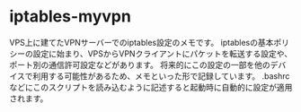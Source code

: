 # iptables-myvpn
VPS上に建てたVPNサーバーでのiptables設定のメモです。
iptablesの基本ポリシーの設定に始まり、VPSからVPNクライアントにパケットを転送する設定や、ポート別の通信許可設定などがあります。
将来的にこの設定の一部を他のデバイスで利用する可能性があるため、メモといった形で記録しています。
.bashrcなどにこのスクリプトを読み込むように記述すると起動時に自動的に設定が適用されます。
